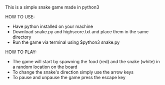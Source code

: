 This is a simple snake game made in python3

HOW TO USE:
  - Have python installed on your machine
  - Download snake.py and highscore.txt and place them in the same directory
  - Run the game via terminal using  $python3 snake.py
  
HOW TO PLAY:
  - The game will start by spawning the food (red) and the snake (white) in a random location on the board
  - To change the snake's direction simply use the arrow keys
  - To pause and unpause the game press the escape key

